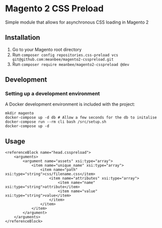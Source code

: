 # Magento 2 CSS Preload

Simple module that allows for asynchronous CSS loading in Magento 2

## Installation

1. Go to your Magento root directory
2. Run ```composer config repositories.css-preload vcs git@github.com:meanbee/magento2-csspreload.git```
3. Run ```composer require meanbee/magento2-csspreload @dev```

## Development

### Setting up a development environment

A Docker development environment is included with the project:

```
mkdir magento
docker-compose up -d db # Allow a few seconds for the db to initalise
docker-compose run --rm cli bash /src/setup.sh
docker-compose up -d
```


## Usage
```
<referenceBlock name="head.csspreload">
    <arguments>
        <argument name="assets" xsi:type="array">
            <item name="unique_name" xsi:type="array">
                <item name="path" xsi:type="string">css/filename.css</item>
                    <item name="attributes" xsi:type="array">
                        <item name="name" xsi:type="string">attribute</item>
                        <item name="value" xsi:type="string">value</item>
                    </item>
                </item>
            </item>
        </argument>
    </arguments>
</referenceBlock>
```
